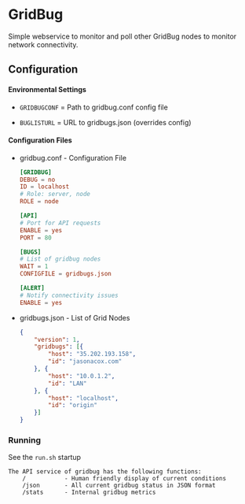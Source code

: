 # GridBug
Simple webservice to monitor and poll other GridBug nodes to monitor network connectivity.

## Configuration

#### Environmental Settings

* `GRIDBUGCONF` = Path to gridbug.conf config file

* `BUGLISTURL` = URL to gridbugs.json (overrides config)

#### Configuration Files

* gridbug.conf - Configuration File
    ```conf
    [GRIDBUG]
    DEBUG = no
    ID = localhost
    # Role: server, node
    ROLE = node

    [API]
    # Port for API requests
    ENABLE = yes
    PORT = 80

    [BUGS]
    # List of gridbug nodes
    WAIT = 1
    CONFIGFILE = gridbugs.json

    [ALERT]
    # Notify connectivity issues
    ENABLE = yes
    ```                             

* gridbugs.json - List of Grid Nodes
    ```json
    {
        "version": 1,
        "gridbugs": [{
            "host": "35.202.193.158",
            "id": "jasonacox.com"
        }, {
            "host": "10.0.1.2",
            "id": "LAN"
        }, {
            "host": "localhost",
            "id": "origin"
        }]
    }
    ```

### Running

See the `run.sh` startup

    The API service of gridbug has the following functions:
        /           - Human friendly display of current conditions
        /json       - All current gridbug status in JSON format
        /stats      - Internal gridbug metrics
